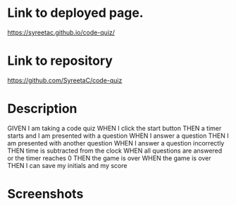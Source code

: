 # Link to deployed page.

https://syreetac.github.io/code-quiz/

# Link to repository

https://github.com/SyreetaC/code-quiz

# Description

GIVEN I am taking a code quiz
WHEN I click the start button
THEN a timer starts and I am presented with a question
WHEN I answer a question
THEN I am presented with another question
WHEN I answer a question incorrectly
THEN time is subtracted from the clock
WHEN all questions are answered or the timer reaches 0
THEN the game is over
WHEN the game is over
THEN I can save my initials and my score

# Screenshots
